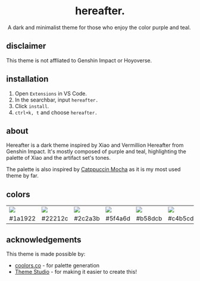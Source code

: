 
<div align="center">
    <h1>hereafter.</h2>
    A dark and minimalist theme for those who enjoy the color purple and teal.
    <img src=""/>
</div>

## disclaimer
This theme is not affliated to Genshin Impact or Hoyoverse.

## installation
1. Open <code>Extensions</code> in VS Code.
2. In the searchbar, input <code>hereafter.</code>
3. Click <code>install</code>.
4. <code>ctrl+k, t</code> and choose <code>hereafter.</code>

## about
Hereafter is a dark theme inspired by Xiao and Vermillion Hereafter from Genshin Impact. It's mostly composed of purple and teal, highlighting the palette of Xiao and the artifact set's tones.

The palette is also inspired by <a href="https://github.com/catppuccin/catppuccin" target="_blank">Catppuccin Mocha</a> as it is my most used theme by far.

## colors

|  |  |  |  |  |  |  |  |  |  |
|---|---|---|---|---|---|---|---|---|---|
| ![](https://place-hold.it/15/1a1922/1a1922) | ![](https://place-hold.it/15/22212c/22212c) | ![](https://place-hold.it/15/2c2a3b/2c2a3b) | ![](https://place-hold.it/15/5f4a6d/5f4a6d) | ![](https://place-hold.it/15/b58dcb/b58dcb) | ![](https://place-hold.it/15/c4b5cd/c4b5cd) | ![](https://place-hold.it/15/a1c2be/a1c2be) | ![](https://place-hold.it/15/5ea997/5ea997) | ![](https://place-hold.it/15/41796c/41796c) | ![](https://place-hold.it/15/cda870/cda870) |
| #1a1922 | #22212c | #2c2a3b | #5f4a6d | #b58dcb | #c4b5cd | #a1c2be | #5ea997 | #41796c | #cda870 |

## acknowledgements
This theme is made possible by:
- [coolors.co](https://coolors.co/) - for palette generation
- [Theme Studio](https://themes.vscode.one/) - for making it easier to create this!
